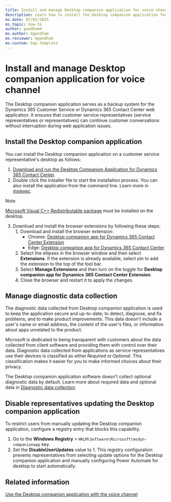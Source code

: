 ```yaml
---
title: Install and manage Desktop companion application for voice channel 
description: Learn how to install the Desktop companion application for the voice channel.
ms.date: 07/01/2025
ms.topic: how-to
author: gandhamm
ms.author: mgandham
ms.reviewer: mgandham
ms.custom: bap-template
---
```


# Install and manage Desktop companion application for voice channel 


The Desktop companion application serves as a backup system for the Dynamics 365 Customer Service or Dynamics 365 Contact Center web application. It ensures that customer service representatives (service representatives or representatives) can continue customer conversations without interruption during web application issues.

## Install the Desktop companion application

You can install the Desktop companion application on a customer service representative's desktop as follows:

1. [Download and run the Desktop Companion Application for Dynamics 365 Contact Center](https://aka.ms/dca-installer). 
1. Double click the installer file to start the installation process. You can also install the application from the command line. Learn more in [msiexec](/windows-server/administration/windows-commands/msiexec).

  > [!NOTE]
  > [Microsoft Visual C++ Redistributable package](/cpp/windows/latest-supported-vc-redist) must be installed on the desktop. 

3. Download and install the browser extensions by following these steps:
      1. Download and install the browser extension:
          - Chrome: [Desktop companion app for Dynamics 365 Contact Center Extension ](https://chromewebstore.google.com/detail/desktop-companion-app-for/kejpacmiikcnjccejioofncknckcpcpa?authuser=0&hl=en)
          - Edge: [Desktop companion app for Dynamics 365 Contact Center](https://microsoftedge.microsoft.com/addons/detail/desktop-companion-app-for/ifonlckhhfkfainkbngfbjhodbkeafbg)
      1. Select the ellipses in the browser window and then select **Extensions**. If the extension is already available, select pin to add the extension to the top of the tool bar.
      1. Select **Manage Extensions** and then turn on the toggle for **Desktop companion app for Dynamics 365 Contact Center Extension**.
      1. Close the browser and restart it to apply the changes.
      
## Manage diagnostic data collection

The diagnostic data collected from Desktop companion application is used to keep the application secure and up-to-date; to detect, diagnose, and fix problems; and to make product improvements. This data doesn't include a user's name or email address, the content of the user's files, or information about apps unrelated to the product. 

Microsoft is dedicated to being transparent with customers about the data collected from client software and providing them with control over their data. Diagnostic data collected from applications as service representatives use their devices is classified as either *Required* or *Optional*. This classification makes it easier for you to make informed choices about their privacy.

The Desktop companion application software doesn't collect optional diagnostic data by default. Learn more about required data and optional data in [Diagnostic data collection](/power-automate/desktop-flows/diagnostic-data?WT.mc_id=powerautomate_inproduct_padconsole#required-data). 



## Disable representatives updating the Desktop companion application

To restrict users from manually updating the Desktop companion application, configure a registry entry that blocks this capability.

1. Go to the **Windows Registry** > `HKLM\Software\Microsoft\msdyn-companionapp` key. 
1. Set the **DisableUserUpdates** value to 1. 
This registry configuration prevents representatives from selecting update options for the Desktop companion application and manually configuring Power Automate for desktop to start automatically. 

## Related information

[Use the Desktop companion application with the voice channel](../use/voice-dca-application.md)
